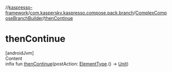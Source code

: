 //[kaspresso-framework](../../index.md)/[com.kaspersky.kaspresso.compose.pack.branch](../index.md)/[ComplexComposeBranchBuilder](index.md)/[thenContinue](then-continue.md)



# thenContinue  
[androidJvm]  
Content  
infix fun [thenContinue](then-continue.md)(postAction: [ElementType](index.md).() -> [Unit](https://kotlinlang.org/api/latest/jvm/stdlib/kotlin/-unit/index.html))  



